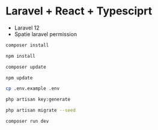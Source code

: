 # Laravel + React + Typesciprt

- Laravel 12
- Spatie laravel permission

```bash
composer install
```

```bash
npm install
```

```bash
composer update
```

```bash
npm update
```

```bash
cp .env.example .env
```

```bash
php artisan key:generate
```

```bash
php artisan migrate --seed
```

```bash
composer run dev
```
